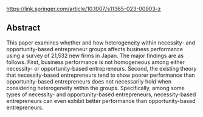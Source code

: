 https://link.springer.com/article/10.1007/s11365-023-00903-z
## Abstract

This paper examines whether and how heterogeneity within necessity- and opportunity-based entrepreneur groups affects business performance using a survey of 21,532 new firms in Japan. The major findings are as follows. First, business performance is not homogeneous among either necessity- or opportunity-based entrepreneurs. Second, the existing theory that necessity-based entrepreneurs tend to show poorer performance than opportunity-based entrepreneurs does not necessarily hold when considering heterogeneity within the groups. Specifically, among some types of necessity- and opportunity-based entrepreneurs, necessity-based entrepreneurs can even exhibit better performance than opportunity-based entrepreneurs.
